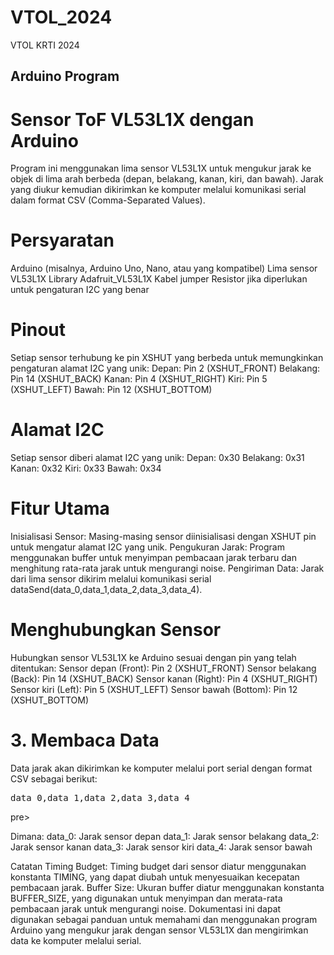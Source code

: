 # VTOL_2024
VTOL KRTI 2024 


## Arduino Program #
# Sensor ToF VL53L1X dengan Arduino
Program ini menggunakan lima sensor VL53L1X untuk mengukur jarak ke objek di lima arah berbeda (depan, belakang, kanan, kiri, dan bawah). Jarak yang diukur kemudian dikirimkan ke komputer melalui komunikasi serial dalam format CSV (Comma-Separated Values).

# Persyaratan
Arduino (misalnya, Arduino Uno, Nano, atau yang kompatibel)
Lima sensor VL53L1X
Library Adafruit_VL53L1X
Kabel jumper
Resistor jika diperlukan untuk pengaturan I2C yang benar

# Pinout
Setiap sensor terhubung ke pin XSHUT yang berbeda untuk memungkinkan pengaturan alamat I2C yang unik:
Depan: Pin 2 (XSHUT_FRONT)
Belakang: Pin 14 (XSHUT_BACK)
Kanan: Pin 4 (XSHUT_RIGHT)
Kiri: Pin 5 (XSHUT_LEFT)
Bawah: Pin 12 (XSHUT_BOTTOM)

# Alamat I2C
Setiap sensor diberi alamat I2C yang unik:
Depan: 0x30
Belakang: 0x31
Kanan: 0x32
Kiri: 0x33
Bawah: 0x34

# Fitur Utama
Inisialisasi Sensor: Masing-masing sensor diinisialisasi dengan XSHUT pin untuk mengatur alamat I2C yang unik.
Pengukuran Jarak: Program menggunakan buffer untuk menyimpan pembacaan jarak terbaru dan menghitung rata-rata jarak untuk mengurangi noise.
Pengiriman Data: Jarak dari lima sensor dikirim melalui komunikasi serial dataSend(data_0,data_1,data_2,data_3,data_4).

# Menghubungkan Sensor
Hubungkan sensor VL53L1X ke Arduino sesuai dengan pin yang telah ditentukan:
Sensor depan (Front): Pin 2 (XSHUT_FRONT)
Sensor belakang (Back): Pin 14 (XSHUT_BACK)
Sensor kanan (Right): Pin 4 (XSHUT_RIGHT)
Sensor kiri (Left): Pin 5 (XSHUT_LEFT)
Sensor bawah (Bottom): Pin 12 (XSHUT_BOTTOM)

# 3. Membaca Data
Data jarak akan dikirimkan ke komputer melalui port serial dengan format CSV sebagai berikut:
<pre>
data_0,data_1,data_2,data_3,data_4
</pre>pre>
Dimana:
data_0: Jarak sensor depan
data_1: Jarak sensor belakang
data_2: Jarak sensor kanan
data_3: Jarak sensor kiri
data_4: Jarak sensor bawah

Catatan
Timing Budget: Timing budget dari sensor diatur menggunakan konstanta TIMING, yang dapat diubah untuk menyesuaikan kecepatan pembacaan jarak.
Buffer Size: Ukuran buffer diatur menggunakan konstanta BUFFER_SIZE, yang digunakan untuk menyimpan dan merata-rata pembacaan jarak untuk mengurangi noise.
Dokumentasi ini dapat digunakan sebagai panduan untuk memahami dan menggunakan program Arduino yang mengukur jarak dengan sensor VL53L1X dan mengirimkan data ke komputer melalui serial.

